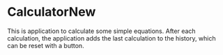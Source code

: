 # CalculatorNew 
This is application to calculate some simple equations. After each calculation, the application adds the last calculation to the history, 
which can be reset with a button. 
